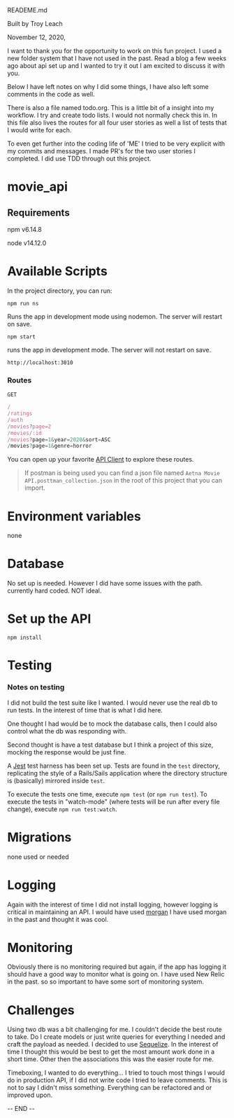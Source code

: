 READEME.md

Built by Troy Leach

November 12, 2020,

I want to thank you for the opportunity to work on this fun project. I used a new folder system that I have not used in the past. Read a blog a few weeks ago about api set up and I wanted to try it out I am excited to discuss it with you.

Below I have left notes on why I did some things, I have also left some comments in the code as well.

There is also a file named todo.org. This is a little bit of a insight into my workflow. I try and create todo lists. I would not normally check this in. In this file also lives the routes for all four user stories as well a list of tests that I would write for each.

To even get further into the coding life of 'ME' I tried to be very explicit with my commits and messages.
I made PR's for the two user stories I completed. I did use TDD through out this project.

# movie_api


## Requirements
npm v6.14.8

node v14.12.0

# Available Scripts
In the project directory, you can run:

`npm run ns`

Runs the app in development mode using nodemon. The server
will restart on save.

`npm start`

runs the app in development mode. The server will not restart on save.

`http://localhost:3010`

### Routes

`GET`

```javascript
/
/ratings
/auth
/movies?page=2
/movies/:id
/movies?page=1&year=2020&sort=ASC
/movies?page=1&genre=horror
```

You can open up your favorite [API Client](https://www.postman.com/) to explore these routes.
> If postman is being used you can find a json file named `Aetna Movie API.posttman_collection.json` in the root of this project that you can import.


# Environment variables

none

# Database
No set up is needed. However I did have some issues with the path. currently hard coded. NOT ideal.

# Set up the API
`npm install`

# Testing
### Notes on testing
I did not build the test suite like I wanted. I would never use the real db to run tests. In the interest of time that is what I did here.

One thought I had would be to mock the database calls, then I could also control what the db was responding with.

Second thought is have a test database but I think a project of this size, mocking the response would be just fine.

A [Jest](https://jestjs.io) test harness has been set up. Tests are found in
the `test` directory, replicating the style of a Rails/Sails application where
the directory structure is (basically) mirrored inside `test`.

To execute the tests one time, execute `npm test` (or `npm run test`). To
execute the tests in "watch-mode" (where tests will be run after every file
change), execute `npm run test:watch`.

# Migrations

none used or needed

# Logging 
Again with the interest of time I did not install logging, however logging is critical in maintaining an API.
I would have used [morgan](http://expressjs.com/en/resources/middleware/morgan.html) I have used morgan in the past and thought it was cool.

# Monitoring
Obviously there is no monitoring required but again, if the app has logging it should have a good way to monitor what is going on. I have used New Relic in the past. so so important to have some sort of monitoring system.

# Challenges
Using two db was a bit challenging for me. I couldn't decide the best route to take. Do I create models or just write queries for everything I needed and craft the payload as needed. I decided to use [Sequelize](https://sequelize.org/master/). In the interest of time I thought this would be best to get the most amount work done in a short time. Other then the associations this was the easier route for me.

Timeboxing, I wanted to do everything... I tried to touch most things I would do in production API, if I did not write code I tried to leave comments. This is not to say I didn't miss something. Everything can be refactored and or improved upon.

-- END --